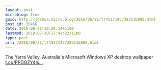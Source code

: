 ```yaml
---
layout: post
microblog: true
guid: http://joshua.micro.blog/2016/06/21/t745171457383116800.html
post_id: 35456
date: 2016-06-21T19:28:14+1100
lastmod: 2019-07-30T17:41:22+1100
type: post
url: /2016/06/21/t745171457383116800.html
---
```

The Yarra Valley, Australia's Microsoft Windows XP desktop wallpaper [t.co/PPDGZY4ls...](https://t.co/PPDGZY4ls5)
